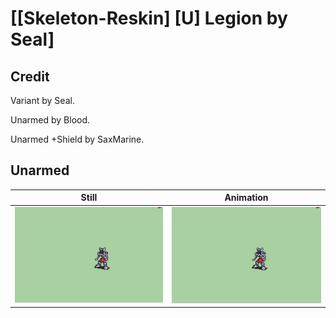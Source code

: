 # [\[Skeleton-Reskin\] \[U\] Legion by Seal]

## Credit

Variant by Seal.

Unarmed by Blood.

Unarmed +Shield by SaxMarine.
	
## Unarmed

| Still | Animation |
| :---: | :-------: |
| ![Unarmed still](./Unarmed_000.png) | ![Unarmed animation](./Unarmed.gif) |
